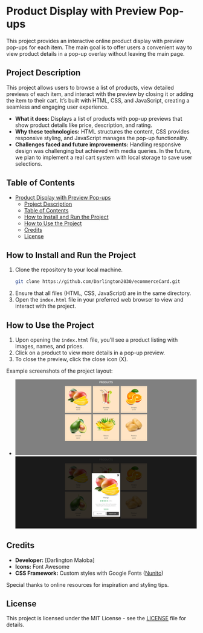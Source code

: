 # Product Display with Preview Pop-ups

This project provides an interactive online product display with preview pop-ups for each item. The main goal is to offer users a convenient way to view product details in a pop-up overlay without leaving the main page.

## Project Description

This project allows users to browse a list of products, view detailed previews of each item, and interact with the preview by closing it or adding the item to their cart. It’s built with HTML, CSS, and JavaScript, creating a seamless and engaging user experience.

- **What it does:** Displays a list of products with pop-up previews that show product details like price, description, and rating.
- **Why these technologies:** HTML structures the content, CSS provides responsive styling, and JavaScript manages the pop-up functionality.
- **Challenges faced and future improvements:** Handling responsive design was challenging but achieved with media queries. In the future, we plan to implement a real cart system with local storage to save user selections.

## Table of Contents

- [Product Display with Preview Pop-ups](#product-display-with-preview-pop-ups)
  - [Project Description](#project-description)
  - [Table of Contents](#table-of-contents)
  - [How to Install and Run the Project](#how-to-install-and-run-the-project)
  - [How to Use the Project](#how-to-use-the-project)
  - [Credits](#credits)
  - [License](#license)

## How to Install and Run the Project

1. Clone the repository to your local machine.
   ```bash
   git clone https://github.com/Darlington2030/ecommerceCard.git
   ```
2. Ensure that all files (HTML, CSS, JavaScript) are in the same directory.
3. Open the `index.html` file in your preferred web browser to view and interact with the project.

## How to Use the Project

1. Upon opening the `index.html` file, you’ll see a product listing with images, names, and prices.
2. Click on a product to view more details in a pop-up preview.
3. To close the preview, click the close icon (X).

Example screenshots of the project layout:
- ![Main Product Page](main.png) 
![Product Preview Pop-Up](preview.png) 
## Credits

- **Developer:** [Darlington Maloba]
- **Icons:** Font Awesome
- **CSS Framework:** Custom styles with Google Fonts ([Nunito](https://fonts.google.com/specimen/Nunito))

Special thanks to online resources for inspiration and styling tips.

## License

This project is licensed under the MIT License - see the [LICENSE](LICENSE) file for details.

